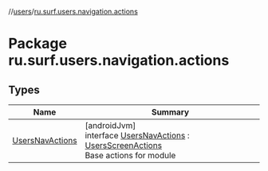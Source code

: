 //[users](../../index.md)/[ru.surf.users.navigation.actions](index.md)

# Package ru.surf.users.navigation.actions

## Types

| Name | Summary |
|---|---|
| [UsersNavActions](-users-nav-actions/index.md) | [androidJvm]<br>interface [UsersNavActions](-users-nav-actions/index.md) : [UsersScreenActions](../ru.surf.users.navigation.actions.impl/-users-screen-actions/index.md)<br>Base actions for module |
